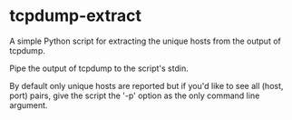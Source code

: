 # tcpdump-extract
A simple Python script for extracting the unique hosts from the output of tcpdump.

Pipe the output of tcpdump to the script's stdin.

By default only unique hosts are reported but if you'd like to see all (host, port)
pairs, give the script the '-p' option as the only command line argument.
